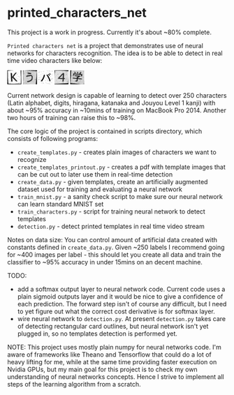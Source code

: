 # printed_characters_net

This project is a work in progress. Currently it's about ~80% complete.

`Printed characters net` is a project that demonstrates use of neural networks for characters recognition.
The idea is to be able to detect in real time video characters like below:

![k](./readme/k.jpg) ![u](./readme/u.jpg) ![ba](./readme/ba.jpg) ![4](./readme/4.jpg) ![gaku](./readme/gaku.jpg)

Current network design is capable of learning to detect over 250 characters (Latin alphabet, digits, hiragana, katanaka and Jouyou Level 1 kanji) with about ~95% accuracy in ~10mins of training on MacBook Pro 2014. Another two hours of training can raise this to ~98%.

The core logic of the project is contained in scripts directory, which consists of following programs:
- `create_templates.py` - creates plain images of characters we want to recognize
- `create_templates_printout.py` - creates a pdf with template images that can be cut out to later use them in real-time detection
- `create_data.py` - given templates, create an artificially augmented dataset used for training and evaluating a neural network
- `train_mnist.py` - a sanity check script to make sure our neural network can learn standard MNIST set
- `train_characters.py` - script for training neural network to detect templates
- `detection.py` - detect printed templates in real time video stream

Notes on data size: You can control amount of artificial data created with constants defined in `create_data.py`. Given ~250 labels I recommend going for ~400 images per label - this should let you create all data and train the classifier to ~95% accuracy in under 15mins on an decent machine.

TODO:
- add a softmax output layer to neural network code. Current code uses a plain sigmoid outputs layer and it would be nice to give a confidence of each prediction. The forward step isn't of course any difficult, but I need to yet figure out what the correct cost derivative is for softmax layer.
- wire neural network to `detection.py`. At present `detection.py` takes care of detecting rectangular card outlines, but neural network isn't yet plugged in, so no templates detection is performed yet.

NOTE:
This project uses mostly plain numpy for neural networks code. I'm aware of frameworks like Theano and Tensorflow that could do a lot of heavy lifting for me, while at the same time providing faster execution on Nvidia GPUs, but my main goal for this project is to check my own understanding of neural networks concepts. Hence I strive to implement all steps of the learning algorithm from a scratch.
